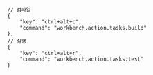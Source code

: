     // 컴파일
    {
        "key": "ctrl+alt+c",
        "command": "workbench.action.tasks.build"
    },
    // 실행
    {
        "key": "ctrl+alt+r",
        "command": "workbench.action.tasks.test"
    }
